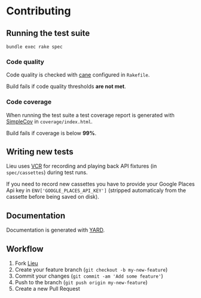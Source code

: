 # Contributing

## Running the test suite

	bundle exec rake spec
	
### Code quality

Code quality is checked with [cane](https://github.com/square/cane) configured in `Rakefile`.

Build fails if code quality thresholds **are not met**.

### Code coverage

When running the test suite a test coverage report is generated with [SimpleCov](https://github.com/colszowka/simplecov) in `coverage/index.html`.

Build fails if coverage is below **99%**.

## Writing new tests
Lieu uses [VCR](https://github.com/vcr/vcr) for recording and playing back API fixtures (in `spec/cassettes`) during test runs.

If you need to record new cassettes you have to provide your Google Places Api key in `ENV['GOOGLE_PLACES_API_KEY']` (stripped automaticaly from the cassette before being saved on disk).

## Documentation

Documentation is generated with [YARD](http://yardoc.org/).

## Workflow

1. Fork [Lieu](https://github.com/sush/lieu)
2. Create your feature branch (`git checkout -b my-new-feature`)
3. Commit your changes (`git commit -am 'Add some feature'`)
4. Push to the branch (`git push origin my-new-feature`)
5. Create a new Pull Request